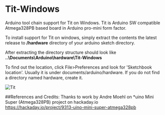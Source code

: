 # Tit-Windows
Arduino tool chain support for Tit on Windows. Tit is Arduino SW compatible Atmega328PB based board in Arduino pro-mini form factor.

To install support for Tit on windows, simply extract the contents the latest release to **/hardware** directory of your arduino sketch directory.

After extracting the directory structure should look like
**..\Documents\Arduino\hardware\Tit-Windows**

To find out the location, click  File>Preferences and look for 'Sketchbook location'. Usually it is under documents/arduino/hardware. If you do not find a directory named hardware, create it. 


![Tit](http://exploreembedded.com/wiki/images/a/a5/Tit-2.JPG)

##References and Credits:
Thanks to work by Andre Moehl on *uino Mini Super (Atmega328PB) project on hackaday.io
https://hackaday.io/project/9313-uino-mini-super-atmega328pb

